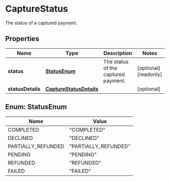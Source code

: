 

# CaptureStatus

The status of a captured payment.

## Properties

| Name | Type | Description | Notes |
|------------ | ------------- | ------------- | -------------|
|**status** | [**StatusEnum**](#StatusEnum) | The status of the captured payment. |  [optional] [readonly] |
|**statusDetails** | [**CaptureStatusDetails**](CaptureStatusDetails.md) |  |  [optional] |



## Enum: StatusEnum

| Name | Value |
|---- | -----|
| COMPLETED | &quot;COMPLETED&quot; |
| DECLINED | &quot;DECLINED&quot; |
| PARTIALLY_REFUNDED | &quot;PARTIALLY_REFUNDED&quot; |
| PENDING | &quot;PENDING&quot; |
| REFUNDED | &quot;REFUNDED&quot; |
| FAILED | &quot;FAILED&quot; |



